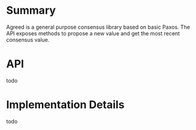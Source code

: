 # Summary

Agreed is a general purpose consensus library based on basic Paxos. The API exposes methods to 
propose a new value and get the most recent consensus value.

# API

todo

# Implementation Details

todo
